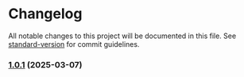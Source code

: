 # Changelog

All notable changes to this project will be documented in this file. See [standard-version](https://github.com/conventional-changelog/standard-version) for commit guidelines.

### [1.0.1](https://github.com/tomatobybike/hybrid-bridge-js/compare/v1.0.0...v1.0.1) (2025-03-07)
